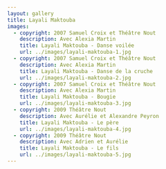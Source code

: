 ```yaml
---
layout: gallery
title: Layali Maktouba
images:
  - copyright: 2007 Samuel Croix et Théâtre Nout
    description: Avec Alexia Martin
    title: Layali Maktouba - Danse voilée
    url: ../images/layali-maktouba-1.jpg
  - copyright: 2007 Samuel Croix et Théâtre Nout
    description: Avec Alexia Martin
    title: Layali Maktouba - Danse de la cruche
    url: ../images/layali-maktouba-2.jpg
  - copyright: 2007 Samuel Croix et Théâtre Nout
    description: Avec Alexia Martin
    title: Layali Maktouba - Bougie
    url: ../images/layali-maktouba-3.jpg
  - copyright: 2009 Théâtre Nout
    description: Avec Aurélie et Alexandre Peyron
    title: Layali Maktouba - Le père
    url: ../images/layali-maktouba-4.jpg
  - copyright: 2009 Théâtre Nout
    description: Avec Adrien et Aurélie
    title: Layali Maktouba - Le fils
    url: ../images/layali-maktouba-5.jpg
---
```

